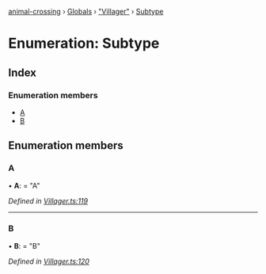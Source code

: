 [animal-crossing](../README.md) › [Globals](../globals.md) › ["Villager"](../modules/_villager_.md) › [Subtype](_villager_.subtype.md)

# Enumeration: Subtype

## Index

### Enumeration members

* [A](_villager_.subtype.md#a)
* [B](_villager_.subtype.md#b)

## Enumeration members

###  A

• **A**: = "A"

*Defined in [Villager.ts:119](https://github.com/Norviah/animal-crossing/blob/3d769dc/module/types/Villager.ts#L119)*

___

###  B

• **B**: = "B"

*Defined in [Villager.ts:120](https://github.com/Norviah/animal-crossing/blob/3d769dc/module/types/Villager.ts#L120)*
